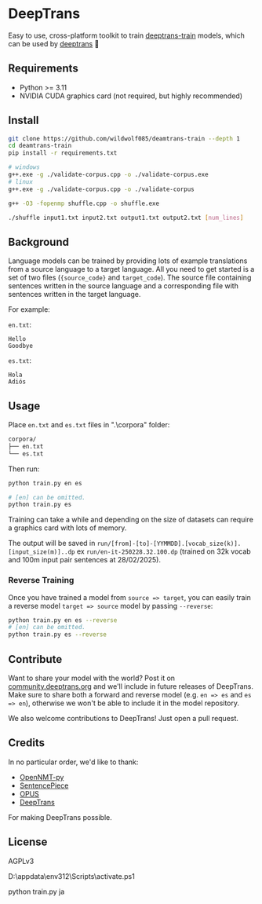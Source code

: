 # DeepTrans

Easy to use, cross-platform toolkit to train [deeptrans-train](https://github.com/wildwolf085/deamtrans-train) models, which can be used by [deeptrans](https://github.com/wildwolf085/deamtrans) 🚂

## Requirements

 * Python >= 3.11
 * NVIDIA CUDA graphics card (not required, but highly recommended)

## Install

```bash
git clone https://github.com/wildwolf085/deamtrans-train --depth 1
cd deamtrans-train
pip install -r requirements.txt

# windows
g++.exe -g ./validate-corpus.cpp -o ./validate-corpus.exe
# linux
g++.exe -g ./validate-corpus.cpp -o ./validate-corpus

g++ -O3 -fopenmp shuffle.cpp -o shuffle.exe

./shuffle input1.txt input2.txt output1.txt output2.txt [num_lines]
```

## Background

Language models can be trained by providing lots of example translations from a source language to a target language. All you need to get started is a set of two files (`{source_code}` and `target_code`). The source file containing sentences written in the source language and a corresponding file with sentences written in the target language.

For example:

`en.txt`:

```
Hello
Goodbye
```

`es.txt`:

```
Hola
Adiós
```

## Usage

Place `en.txt` and `es.txt` files in ".\corpora" folder:

```bash
corpora/
├── en.txt
└── es.txt
```

Then run:

```bash
python train.py en es

# [en] can be omitted.
python train.py es
```

Training can take a while and depending on the size of datasets can require a graphics card with lots of memory.

The output will be saved in `run/[from]-[to]-[YYMMDD].[vocab_size(k)].[input_size(m)]..dp` ex `run/en-it-250228.32.100.dp` (trained on 32k vocab and 100m input pair sentences at 28/02/2025).

### Reverse Training

Once you have trained a model from `source => target`, you can easily train a reverse model `target => source` model by passing `--reverse`:

```bash
python train.py en es --reverse
# [en] can be omitted.
python train.py es --reverse
```

## Contribute

Want to share your model with the world? Post it on [community.deeptrans.org](https://community.deeptrans.org) and we'll include in future releases of DeepTrans. 
Make sure to share both a forward and reverse model (e.g. `en => es` and `es => en`), otherwise we won't be able to include it in the model repository.

We also welcome contributions to DeepTrans! Just open a pull request.

## Credits

In no particular order, we'd like to thank:

 * [OpenNMT-py](https://github.com/OpenNMT/OpenNMT-py)
 * [SentencePiece](https://github.com/google/sentencepiece)
 * [OPUS](https://opus.nlpl.eu)
 * [DeepTrans](https://github.com/wildwolf085/deamtrans)

For making DeepTrans possible.

## License

AGPLv3


D:\appdata\env312\Scripts\activate.ps1

python train.py ja

